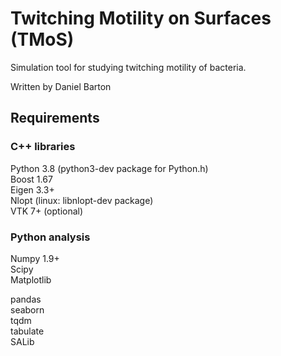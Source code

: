 

# Twitching Motility on Surfaces (TMoS)  

Simulation tool for studying twitching motility of bacteria.   

Written by Daniel Barton   

## Requirements  

### C++ libraries  
Python 3.8 (python3-dev package for Python.h)  
Boost 1.67   
Eigen 3.3+  
Nlopt (linux: libnlopt-dev package)  
VTK 7+ (optional)  

### Python analysis  
Numpy 1.9+  
Scipy  
Matplotlib  

pandas  
seaborn  
tqdm  
tabulate  
SALib  

